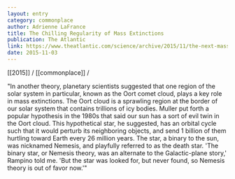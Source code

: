 ```yaml
---
layout: entry
category: commonplace
author: Adrienne LaFrance
title: The Chilling Regularity of Mass Extinctions
publication: The Atlantic
link: https://www.theatlantic.com/science/archive/2015/11/the-next-mass-extinction/413884/
date: 2015-11-03
---
```


[[2015]] / [[commonplace]] / 

"In another theory, planetary scientists suggested that one region of the solar system in particular, known as the Oort comet cloud, plays a key role in mass extinctions. The Oort cloud is a sprawling region at the border of our solar system that contains trillions of icy bodies. Muller put forth a popular hypothesis in the 1980s that said our sun has a sort of evil twin in the Oort cloud. This hypothetical star, he suggested, has an orbital cycle such that it would perturb its neighboring objects, and send 1 billion of them hurtling toward Earth every 26 million years. The star, a binary to the sun, was nicknamed Nemesis, and playfully referred to as the death star. 'The binary star, or Nemesis theory, was an alternate to the Galactic-plane story,' Rampino told me. 'But the star was looked for, but never found, so Nemesis theory is out of favor now.'"
